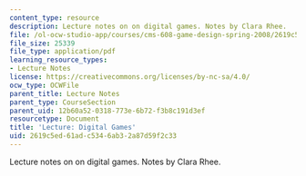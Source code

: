 ```yaml
---
content_type: resource
description: Lecture notes on on digital games. Notes by Clara Rhee.
file: /ol-ocw-studio-app/courses/cms-608-game-design-spring-2008/2619c5ed61adc5346ab32a87d59f2c33_MITCMS_608s08_lec_notes27.pdf
file_size: 25339
file_type: application/pdf
learning_resource_types:
- Lecture Notes
license: https://creativecommons.org/licenses/by-nc-sa/4.0/
ocw_type: OCWFile
parent_title: Lecture Notes
parent_type: CourseSection
parent_uid: 12b60a52-0318-773e-6b72-f3b8c191d3ef
resourcetype: Document
title: 'Lecture: Digital Games'
uid: 2619c5ed-61ad-c534-6ab3-2a87d59f2c33
---
```

Lecture notes on on digital games. Notes by Clara Rhee.